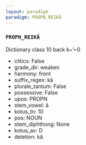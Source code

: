 ```yaml
---
layout: paradigm
paradigm: PROPN_REIKÄ
---
```

### ` PROPN_REIKÄ `

Dictionary class 10 back k~’~0
* clitics: False
* grade_dir: weaken
* harmony: front
* suffix_regex: kä
* plurale_tantum: False
* possessive: False
* upos: PROPN
* stem_vowel: ä
* kotus_tn: 10
* pos: NOUN
* stem_diphthong: None
* kotus_av: D
* deletion: kä
